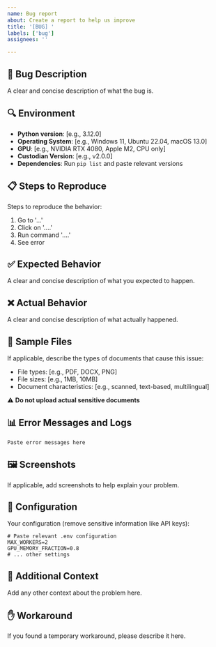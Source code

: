```yaml
---
name: Bug report
about: Create a report to help us improve
title: '[BUG] '
labels: ['bug']
assignees: ''

---
```


## 🐛 Bug Description
A clear and concise description of what the bug is.

## 🔍 Environment
- **Python version**: [e.g., 3.12.0]
- **Operating System**: [e.g., Windows 11, Ubuntu 22.04, macOS 13.0]
- **GPU**: [e.g., NVIDIA RTX 4080, Apple M2, CPU only]
- **Custodian Version**: [e.g., v2.0.0]
- **Dependencies**: Run `pip list` and paste relevant versions

## 📋 Steps to Reproduce
Steps to reproduce the behavior:
1. Go to '...'
2. Click on '....'
3. Run command '....'
4. See error

## ✅ Expected Behavior
A clear and concise description of what you expected to happen.

## ❌ Actual Behavior
A clear and concise description of what actually happened.

## 📄 Sample Files
If applicable, describe the types of documents that cause this issue:
- File types: [e.g., PDF, DOCX, PNG]
- File sizes: [e.g., 1MB, 10MB]
- Document characteristics: [e.g., scanned, text-based, multilingual]

⚠️ **Do not upload actual sensitive documents**

## 📊 Error Messages and Logs
```
Paste error messages here
```

## 🖼️ Screenshots
If applicable, add screenshots to help explain your problem.

## 🔧 Configuration
Your configuration (remove sensitive information like API keys):
```env
# Paste relevant .env configuration
MAX_WORKERS=2
GPU_MEMORY_FRACTION=0.8
# ... other settings
```

## 💭 Additional Context
Add any other context about the problem here.

## ✋ Workaround
If you found a temporary workaround, please describe it here.